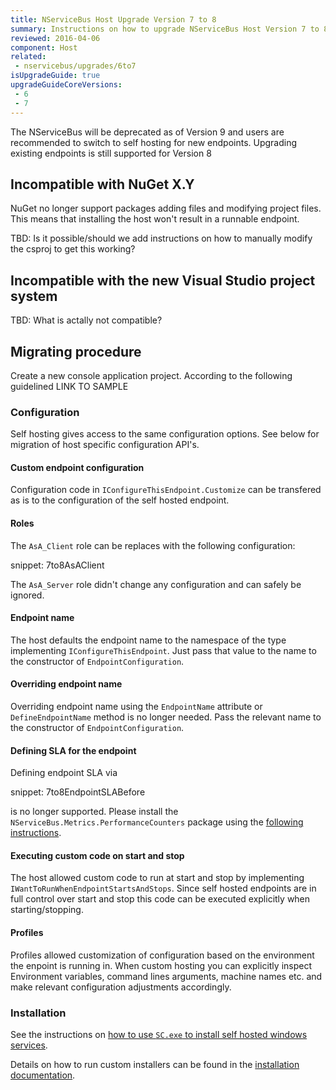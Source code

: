 ```yaml
---
title: NServiceBus Host Upgrade Version 7 to 8
summary: Instructions on how to upgrade NServiceBus Host Version 7 to 8.
reviewed: 2016-04-06
component: Host
related:
 - nservicebus/upgrades/6to7
isUpgradeGuide: true
upgradeGuideCoreVersions:
 - 6
 - 7
---
```


The NServiceBus will be deprecated as of Version 9 and users are recommended to switch to self hosting for new endpoints. Upgrading existing endpoints is still supported for Version 8

## Incompatible with NuGet X.Y

NuGet no longer support packages adding files and modifying project files. This means that installing the host won't result in a runnable endpoint.

TBD: Is it possible/should we add instructions on how to manually modify the csproj to get this working?


## Incompatible with the new Visual Studio project system

TBD: What is actally not compatible?

## Migrating procedure

Create a new console application project. According to the following guidelined LINK TO SAMPLE

### Configuration

Self hosting gives access to the same configuration options. See below for migration of host specific configuration API's.

#### Custom endpoint configuration

Configuration code in `IConfigureThisEndpoint.Customize` can be transfered as is to the configuration of the self hosted endpoint.

#### Roles

The `AsA_Client` role can be replaces with the following configuration:

snippet: 7to8AsAClient 

The `AsA_Server` role didn't change any configuration and can safely be ignored.

#### Endpoint name

The host defaults the endpoint name to the namespace of the type implementing `IConfigureThisEndpoint`. Just pass that value to the name to the constructor of `EndpointConfiguration`.


#### Overriding endpoint name

Overriding endpoint name using the `EndpointName` attribute or `DefineEndpointName` method is no longer needed. Pass the relevant name to the constructor of `EndpointConfiguration`.

#### Defining SLA for the endpoint

Defining endpoint SLA via

snippet: 7to8EndpointSLABefore

is no longer supported. Please install the `NServiceBus.Metrics.PerformanceCounters` package using the [following instructions](/nservicebus/operations/performance-counters).

#### Executing custom code on start and stop

The host allowed custom code to run at start and stop by implementing `IWantToRunWhenEndpointStartsAndStops`. Since self hosted endpoints are in full control over start and stop this code can be executed explicitly when starting/stopping.

#### Profiles    

Profiles allowed customization of configuration based on the environment the enpoint is running in. When custom hosting you can explicitly inspect Environment variables, command lines arguments, machine names etc. and make relevant configuration adjustments accordingly. 

### Installation

See the instructions on [how to use `SC.exe` to install self hosted windows services](/nservicebus/hosting/windows-service#installation).

Details on how to run custom installers can be found in the [installation documentation](/nservicebus/operations/installers).